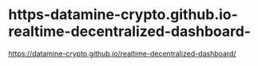 # https-datamine-crypto.github.io-realtime-decentralized-dashboard-
https://datamine-crypto.github.io/realtime-decentralized-dashboard/

